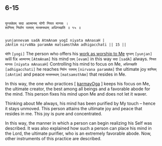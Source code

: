 ## 6-15


```shloka-sa

युन्जन्नेवम् सदा आत्मानम् योगी नियत मानसः ।
शान्तिम् निर्वाण परमाम् मत्सम्स्थाम् अधिगच्छति ॥ १५ ॥

```
```shloka-sa-hk

yunjannevam sadA AtmAnam yogI niyata mAnasaH |
zAntim nirvANa paramAm matsamsthAm adhigacchati || 15 ||

```
`योगि` `[yogi]` The person who offers his 
[work as worship to Me](karmayoga) `युन्जन्` `[yunjan]` will fix `आत्मानम्` `[AtmAnam]` his mind `एवम्` `[evam]` in this way `सदा` `[sadA]` always. `नियत मानसः` `[niyata mAnasaH]` Controlling his mind to focus on Me, `अधिगच्छति` `[adhigacchati]` he reaches `निर्वन परमाम्` `[nirvana paramAm]` the ultimate joy `शान्तिम्` `[zAntim]` and peace `मत्सम्स्थाम्` `[matsamsthAm]` that resides in Me.



In this way, the one who practices [
[karmayOga](karmayOga_a_defn)
] keeps his focus on Me, the ultimate creator, the best among all beings and a favorable abode for the mind. This person fixes his mind upon Me and does not let it waver. 

Thinking about Me always, his mind has been purified by My touch – hence it stays unmoved. This person attains the ultimate joy and peace that resides in me. This joy is pure and concentrated.

In this way, the manner in which a person can begin realizing his Self was described. It was also explained how such a person can place his mind in the Lord, the ultimate purifier, who is an extremely favorable abode. Now, other instruments of this practice are described.


